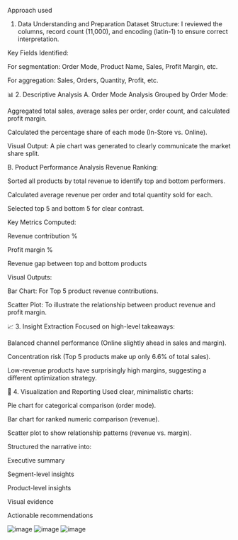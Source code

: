 Approach used
 1. Data Understanding and Preparation
Dataset Structure: I reviewed the columns, record count (11,000), and encoding (latin-1) to ensure correct interpretation.

Key Fields Identified:

For segmentation: Order Mode, Product Name, Sales, Profit Margin, etc.

For aggregation: Sales, Orders, Quantity, Profit, etc.

📊 2. Descriptive Analysis
A. Order Mode Analysis
Grouped by Order Mode:

Aggregated total sales, average sales per order, order count, and calculated profit margin.

Calculated the percentage share of each mode (In-Store vs. Online).

Visual Output: A pie chart was generated to clearly communicate the market share split.

B. Product Performance Analysis
Revenue Ranking:

Sorted all products by total revenue to identify top and bottom performers.

Calculated average revenue per order and total quantity sold for each.

Selected top 5 and bottom 5 for clear contrast.

Key Metrics Computed:

Revenue contribution %

Profit margin %

Revenue gap between top and bottom products

Visual Outputs:

Bar Chart: For Top 5 product revenue contributions.

Scatter Plot: To illustrate the relationship between product revenue and profit margin.

📈 3. Insight Extraction
Focused on high-level takeaways:

Balanced channel performance (Online slightly ahead in sales and margin).

Concentration risk (Top 5 products make up only 6.6% of total sales).

Low-revenue products have surprisingly high margins, suggesting a different optimization strategy.

🧠 4. Visualization and Reporting
Used clear, minimalistic charts:

Pie chart for categorical comparison (order mode).

Bar chart for ranked numeric comparison (revenue).

Scatter plot to show relationship patterns (revenue vs. margin).

Structured the narrative into:

Executive summary

Segment-level insights

Product-level insights

Visual evidence

Actionable recommendations

![image](https://github.com/user-attachments/assets/c94df9c0-445d-48a2-8556-379e69a5c4be)
![image](https://github.com/user-attachments/assets/8b46443c-3e01-4d9f-ac29-6498b25bf314)
![image](https://github.com/user-attachments/assets/5ffb240b-9ca6-4232-8f4d-bc253e07486d)



